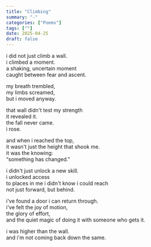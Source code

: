 ```yaml
---
title: "Climbing"
summary: "-"
categories: ["Poems"]
tags: [""]
date: 2025-04-25
draft: false
---
```


i did not just climb a wall.  
i climbed a moment.  
a shaking, uncertain moment  
caught between fear and ascent.  

my breath trembled,  
my limbs screamed,  
but i moved anyway.  

that wall didn't test my strength  
it revealed it.  
the fall never came.  
i rose.  

and when i reached the top,  
it wasn't just the height that shook me.  
it was the knowing:  
“something has changed.”  

i didn't just unlock a new skill.  
i unlocked access  
to places in me i didn't know i could reach  
not just forward, but behind.  

i've found a door i can return through.  
i've felt the joy of motion,  
the glory of effort,  
and the quiet magic of doing it with someone who gets it.  

i was higher than the wall.  
and i'm not coming back down the same.  
